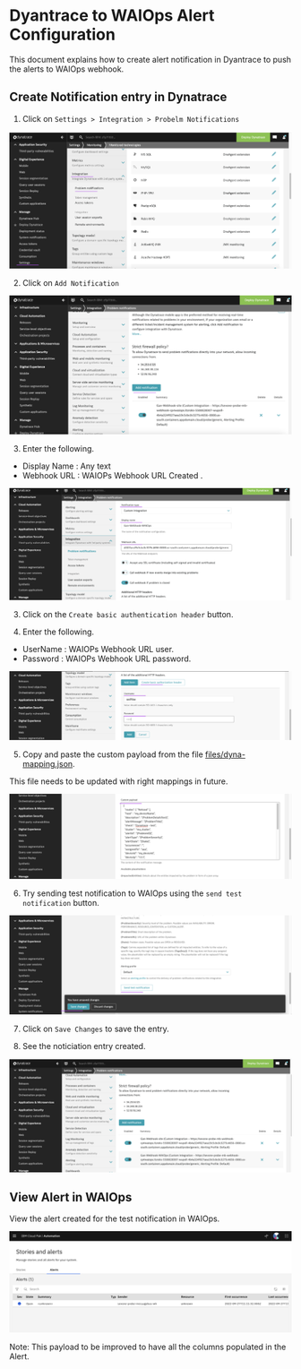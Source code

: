 # Dyantrace to WAIOps Alert Configuration

This document explains how to create alert notification in Dyantrace to push the alerts to WAIOps webhook.

## Create Notification entry in Dynatrace

1. Click on `Settings > Integration > Probelm Notifications`

![Dyna](images/image-00001.png)

2. Click on `Add Notification`

![Dyna](images/image-00003.png)

3. Enter the following.

- Display Name : Any text
- Webhook URL : WAIOPs Webhook URL Created .

![Dyna](images/image-00004.png)

3. Click on the `Create basic authentication header` button.

4. Enter the following.

- UserName : WAIOPs Webhook URL user.
- Password : WAIOPs Webhook URL password.

![Dyna](images/image-00005.png)

5. Copy and paste the custom payload from the file [files/dyna-mapping.json](./files/dyna-mapping.json).

This file needs to be updated with right mappings in future.

![Dyna](images/image-00006.png)

6. Try sending test notification to WAIOps using the `send test notification` button.

![Dyna](images/image-00007.png)

7. Click on `Save Changes` to save the entry.

8. See the noticiation entry created.

![Dyna](images/image-00008.png)

## View Alert in WAIOps

View the alert created for the test notification in WAIOps.

![Dyna](images/image-00009.png)


Note: This payload to be improved to have all the columns populated in the Alert.